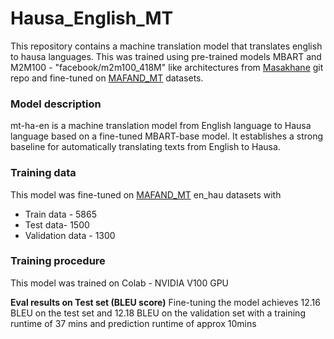 # Hausa_English_MT

This repository contains a machine translation model that translates english to hausa languages. This was trained using pre-trained models MBART and M2M100 - "facebook/m2m100_418M" like architectures from [Masakhane](https://github.com/masakhane-io/lafand-mt) git repo and fine-tuned on [MAFAND_MT](https://github.com/masakhane-io/lafand-mt/tree/main/data/json_files) datasets. 

### Model description
mt-ha-en is a machine translation model from English language to Hausa language based on a fine-tuned MBART-base model. It establishes a strong baseline for automatically translating texts from English to Hausa.

### Training data
This model was fine-tuned  on [MAFAND_MT](https://github.com/masakhane-io/lafand-mt/tree/main/data/json_files)  en_hau datasets with 

* Train data - 5865 
* Test data- 1500
* Validation data - 1300

### Training procedure
This model was trained on Colab - NVIDIA V100 GPU

**Eval results on Test set (BLEU score)**
Fine-tuning the model achieves 12.16 BLEU on the test set and 12.18 BLEU on the validation set with a training runtime of 37 mins and prediction runtime of approx 10mins



